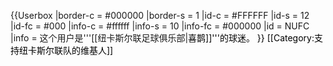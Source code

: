 {{Userbox
  |border-c = #000000
  |border-s = 1
  |id-c     = #FFFFFF
  |id-s     = 12
  |id-fc    = #000
  |info-c   = #ffffff
  |info-s   = 10
  |info-fc  = #000000
  |id       = NUFC
  |info     = 这个用户是'''[[纽卡斯尔联足球俱乐部|<font color="#000000">喜鹊]]'''的球迷。
}}
[[Category:支持纽卡斯尔联队的维基人]]